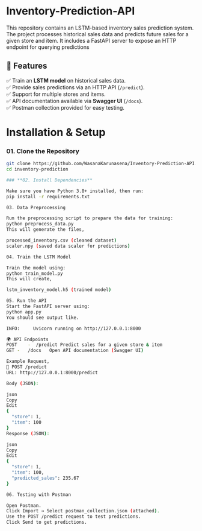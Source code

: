 # Inventory-Prediction-API
This repository contains an LSTM-based inventory sales prediction system. The project processes historical sales data and predicts future sales for a given store and item. It includes a FastAPI server to expose an HTTP endpoint for querying predictions

## 📌 Features
✅ Train an **LSTM model** on historical sales data.  
✅ Provide sales predictions via an HTTP API (`/predict`).  
✅ Support for multiple stores and items.  
✅ API documentation available via **Swagger UI** (`/docs`).  
✅ Postman collection provided for easy testing.


# Installation & Setup

### **01. Clone the Repository**
```sh
git clone https://github.com/WasanaKarunasena/Inventory-Prediction-API.git
cd inventory-prediction

### **02. Install Dependencies**

Make sure you have Python 3.8+ installed, then run:
pip install -r requirements.txt

03. Data Preprocessing

Run the preprocessing script to prepare the data for training:
python preprocess_data.py
This will generate the files,

processed_inventory.csv (cleaned dataset)
scaler.npy (saved data scaler for predictions)

04. Train the LSTM Model

Train the model using:
python train_model.py
This will create,

lstm_inventory_model.h5 (trained model)

05. Run the API
Start the FastAPI server using:
python app.py
You should see output like.

INFO:     Uvicorn running on http://127.0.0.1:8000

🌍 API Endpoints
POST	-  /predict	Predict sales for a given store & item
GET -	/docs	Open API documentation (Swagger UI)

Example Request,
🔹 POST /predict
URL: http://127.0.0.1:8000/predict

Body (JSON):

json
Copy
Edit
{
  "store": 1,
  "item": 100
}
Response (JSON):

json
Copy
Edit
{
  "store": 1,
  "item": 100,
  "predicted_sales": 235.67
}

06. Testing with Postman

Open Postman.
Click Import → Select postman_collection.json (attached).
Use the POST /predict request to test predictions.
Click Send to get predictions.
